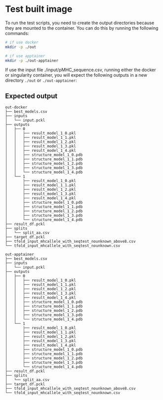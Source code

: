 # Test built image

To run the test scripts, you need to create the output directories because they are
mounted to the container. You can do this by running the following commands:

```bash
# if use docker
mkdir -p ./out

# if use apptainer
mkdir -p ./out-apptainer
```

If use the input file ./input/pMHC_sequence.csv, running either the docker or singularity container, you will expect the following outputs in a new directory `./out` or `./out-apptainer`:

## Expected output

```shell
out-docker
├── best_models.csv
├── inputs
│   └── input.pckl
├── outputs
│   ├── 0
│   │   ├── result_model_1_0.pkl
│   │   ├── result_model_1_1.pkl
│   │   ├── result_model_1_2.pkl
│   │   ├── result_model_1_3.pkl
│   │   ├── result_model_1_4.pkl
│   │   ├── structure_model_1_0.pdb
│   │   ├── structure_model_1_1.pdb
│   │   ├── structure_model_1_2.pdb
│   │   ├── structure_model_1_3.pdb
│   │   └── structure_model_1_4.pdb
│   └── 1
│       ├── result_model_1_0.pkl
│       ├── result_model_1_1.pkl
│       ├── result_model_1_2.pkl
│       ├── result_model_1_3.pkl
│       ├── result_model_1_4.pkl
│       ├── structure_model_1_0.pdb
│       ├── structure_model_1_1.pdb
│       ├── structure_model_1_2.pdb
│       ├── structure_model_1_3.pdb
│       └── structure_model_1_4.pdb
├── result_df.pckl
├── splits
│   └── split_aa.csv
├── target_df.pckl
├── tfold_input_mhcallele_with_seqtest_nounknown_above8.csv
└── tfold_input_mhcallele_with_seqtest_nounknown.csv

out-apptainer
├── best_models.csv
├── inputs
│   └── input.pckl
├── outputs
│   ├── 0
│   │   ├── result_model_1_0.pkl
│   │   ├── result_model_1_1.pkl
│   │   ├── result_model_1_2.pkl
│   │   ├── result_model_1_3.pkl
│   │   ├── result_model_1_4.pkl
│   │   ├── structure_model_1_0.pdb
│   │   ├── structure_model_1_1.pdb
│   │   ├── structure_model_1_2.pdb
│   │   ├── structure_model_1_3.pdb
│   │   └── structure_model_1_4.pdb
│   └── 1
│       ├── result_model_1_0.pkl
│       ├── result_model_1_1.pkl
│       ├── result_model_1_2.pkl
│       ├── result_model_1_3.pkl
│       ├── result_model_1_4.pkl
│       ├── structure_model_1_0.pdb
│       ├── structure_model_1_1.pdb
│       ├── structure_model_1_2.pdb
│       ├── structure_model_1_3.pdb
│       └── structure_model_1_4.pdb
├── result_df.pckl
├── splits
│   └── split_aa.csv
├── target_df.pckl
├── tfold_input_mhcallele_with_seqtest_nounknown_above8.csv
└── tfold_input_mhcallele_with_seqtest_nounknown.csv
```